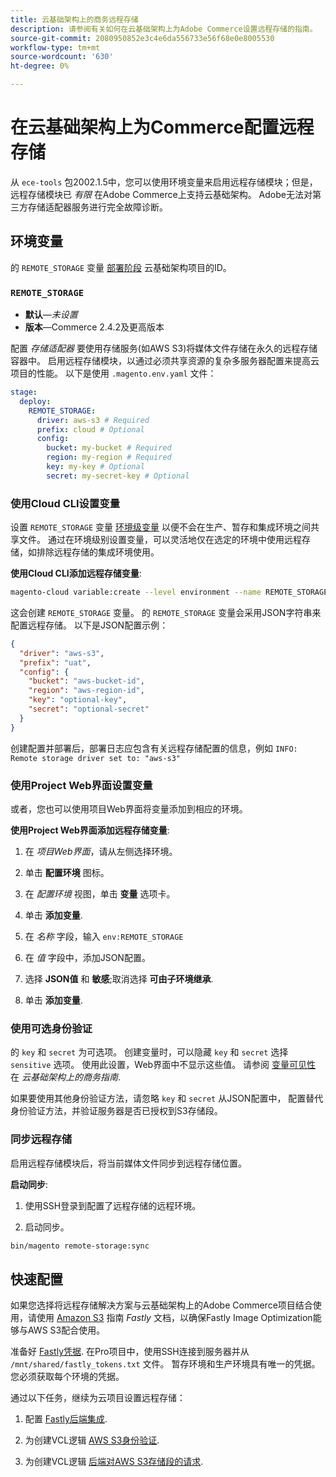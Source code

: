 ```yaml
---
title: 云基础架构上的商务远程存储
description: 请参阅有关如何在云基础架构上为Adobe Commerce设置远程存储的指南。
source-git-commit: 2080950852e3c4e6da556733e56f68e0e8005530
workflow-type: tm+mt
source-wordcount: '630'
ht-degree: 0%

---
```



# 在云基础架构上为Commerce配置远程存储

从 `ece-tools` 包2002.1.5中，您可以使用环境变量来启用远程存储模块；但是，远程存储模块已 _有限_ 在Adobe Commerce上支持云基础架构。 Adobe无法对第三方存储适配器服务进行完全故障诊断。

## 环境变量

的 `REMOTE_STORAGE` 变量 [部署阶段](https://experienceleague.adobe.com/docs/commerce-cloud-service/user-guide/develop/deploy/process.html) 云基础架构项目的ID。

### `REMOTE_STORAGE`

- **默认**—_未设置_
- **版本**—Commerce 2.4.2及更高版本

配置 _存储适配器_ 要使用存储服务(如AWS S3)将媒体文件存储在永久的远程存储容器中。 启用远程存储模块，以通过必须共享资源的复杂多服务器配置来提高云项目的性能。 以下是使用 `.magento.env.yaml` 文件：

```yaml
stage:
  deploy:
    REMOTE_STORAGE:
      driver: aws-s3 # Required
      prefix: cloud # Optional
      config:
        bucket: my-bucket # Required
        region: my-region # Required
        key: my-key # Optional
        secret: my-secret-key # Optional
```

### 使用Cloud CLI设置变量

设置 `REMOTE_STORAGE` 变量 [环境级变量](https://experienceleague.adobe.com/docs/commerce-cloud-service/user-guide/configure/env/variable-levels.html) 以便不会在生产、暂存和集成环境之间共享文件。 通过在环境级别设置变量，可以灵活地仅在选定的环境中使用远程存储，如排除远程存储的集成环境使用。

**使用Cloud CLI添加远程存储变量**:

```bash
magento-cloud variable:create --level environment --name REMOTE_STORAGE --json true --inheritable false --value '{"driver":"aws-s3","prefix":"uat","config":{"bucket":"aws-bucket-id","region":"eu-west-1","key":"optional-key","secret":"optional-secret"}}'
```

这会创建 `REMOTE_STORAGE` 变量。 的 `REMOTE_STORAGE` 变量会采用JSON字符串来配置远程存储。 以下是JSON配置示例：

```json
{
  "driver": "aws-s3",
  "prefix": "uat",
  "config": {
    "bucket": "aws-bucket-id",
    "region": "aws-region-id",
    "key": "optional-key",
    "secret": "optional-secret"
  }
}
```

创建配置并部署后，部署日志应包含有关远程存储配置的信息，例如 `INFO: Remote storage driver set to: "aws-s3"`

### 使用Project Web界面设置变量

或者，您也可以使用项目Web界面将变量添加到相应的环境。

**使用Project Web界面添加远程存储变量**:

1. 在 _项目Web界面_，请从左侧选择环境。

1. 单击 **配置环境** 图标。

1. 在 _配置环境_ 视图，单击 **变量** 选项卡。

1. 单击 **添加变量**.

1. 在 _名称_ 字段，输入 `env:REMOTE_STORAGE`

1. 在 _值_ 字段中，添加JSON配置。

1. 选择 **JSON值** 和 **敏感**;取消选择 **可由子环境继承**.

1. 单击 **添加变量**.

### 使用可选身份验证

的 `key` 和 `secret` 为可选项。 创建变量时，可以隐藏 `key` 和 `secret` 选择 `sensitive` 选项。 使用此设置，Web界面中不显示这些值。 请参阅 [变量可见性](https://experienceleague.adobe.com/docs/commerce-cloud-service/user-guide/configure/env/variable-levels.html#visibility) 在 _云基础架构上的商务指南_.

如果要使用其他身份验证方法，请忽略 `key` 和 `secret` 从JSON配置中， 配置替代身份验证方法，并验证服务器是否已授权到S3存储段。

### 同步远程存储

启用远程存储模块后，将当前媒体文件同步到远程存储位置。

**启动同步**:

1. 使用SSH登录到配置了远程存储的远程环境。

1. 启动同步。

```bash
bin/magento remote-storage:sync 
```

## 快速配置

如果您选择将远程存储解决方案与云基础架构上的Adobe Commerce项目结合使用，请使用 [Amazon S3](https://docs.fastly.com/en/guides/amazon-s3) 指南 _Fastly_ 文档，以确保Fastly Image Optimization能够与AWS S3配合使用。

准备好 [Fastly凭据](https://experienceleague.adobe.com/docs/commerce-cloud-service/user-guide/cdn/setup-fastly/fastly-configuration.html#get-fastly-credentials). 在Pro项目中，使用SSH连接到服务器并从 `/mnt/shared/fastly_tokens.txt` 文件。 暂存环境和生产环境具有唯一的凭据。 您必须获取每个环境的凭据。

通过以下任务，继续为云项目设置远程存储：

1. 配置 [Fastly后端集成](https://github.com/fastly/fastly-magento2/blob/master/Documentation/Guides/Edge-Modules/EDGE-MODULE-OTHER-CMS-INTEGRATION.md).

1. 为创建VCL逻辑 [AWS S3身份验证](https://docs.fastly.com/en/guides/amazon-s3#using-an-amazon-s3-private-bucket).

1. 为创建VCL逻辑 [后端对AWS S3存储段的请求](https://developer.fastly.com/reference/vcl/variables/backend-connection/req-backend/).
